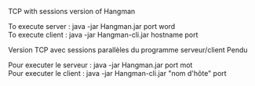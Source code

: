 TCP with sessions version of Hangman  
  
To execute server : java -jar Hangman.jar port word  
To execute client : java -jar Hangman-cli.jar hostname port  
  
Version TCP avec sessions parallèles du programme serveur/client Pendu  
  
Pour executer le serveur : java -jar Hangman.jar port mot  
Pour executer le client : java -jar Hangman-cli.jar "nom d'hôte" port  
